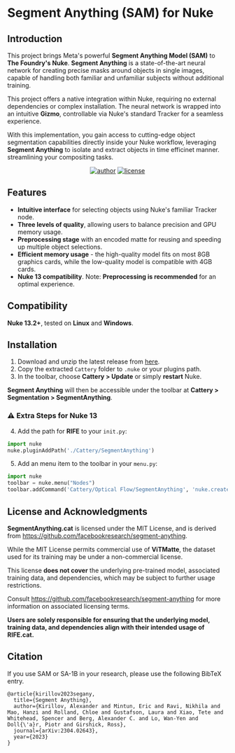 # Segment Anything (SAM) for Nuke

## Introduction

This project brings Meta's powerful **Segment Anything Model (SAM)** to **The Foundry's Nuke**. **Segment Anything** is a state-of-the-art neural network for creating precise masks around objects in single images, capable of handling both familiar and unfamiliar subjects without additional training.

This project offers a native integration within Nuke, requiring no external dependencies or complex installation. The neural network is wrapped into an intuitive **Gizmo**, controllable via Nuke's standard Tracker for a seamless experience.

With this implementation, you gain access to cutting-edge object segmentation capabilities directly inside your Nuke workflow, leveraging **Segment Anything** to isolate and extract objects in time efficinet manner.  streamlining your compositing tasks.

<div align="center">

[![author](https://img.shields.io/badge/by:_Rafael_Silva-red?logo=linkedin&logoColor=white)](https://www.linkedin.com/in/rafael-silva-ba166513/)
[![license](https://img.shields.io/badge/license-MIT-blue)](LICENSE)

</div>


## Features

- **Intuitive interface** for selecting objects using Nuke's familiar Tracker node.
- **Three levels of quality**, allowing users to balance precision and GPU memory usage.
- **Preprocessing stage** with an encoded matte for reusing and speeding up multiple object selections.
- **Efficient memory usage** - the high-quality model fits on most 8GB graphics cards, while the low-quality model is compatible with 4GB cards.
- **Nuke 13 compatibility**. Note: **Preprocessing is recommended** for an optimal experience.

## Compatibility

**Nuke 13.2+**, tested on **Linux** and **Windows**.

## Installation

1. Download and unzip the latest release from [here](https://github.com/rafaelperez/Segment-Anything-for-Nuke/releases).
2. Copy the extracted `Cattery` folder to `.nuke` or your plugins path.
3. In the toolbar, choose **Cattery > Update** or simply **restart** Nuke.

**Segment Anything** will then be accessible under the toolbar at **Cattery > Segmentation > SegmentAnything**.

### ⚠️ Extra Steps for Nuke 13

4. Add the path for **RIFE** to your `init.py`:
``` py
import nuke
nuke.pluginAddPath('./Cattery/SegmentAnything')
```

5. Add an menu item to the toolbar in your `menu.py`:

``` py
import nuke
toolbar = nuke.menu("Nodes")
toolbar.addCommand('Cattery/Optical Flow/SegmentAnything', 'nuke.createNode("SegmentAnything")', icon="SAM.png")
```

## License and Acknowledgments

**SegmentAnything.cat** is licensed under the MIT License, and is derived from https://github.com/facebookresearch/segment-anything.

While the MIT License permits commercial use of **ViTMatte**, the dataset used for its training may be under a non-commercial license.

This license **does not cover** the underlying pre-trained model, associated training data, and dependencies, which may be subject to further usage restrictions.

Consult https://github.com/facebookresearch/segment-anything for more information on associated licensing terms.

**Users are solely responsible for ensuring that the underlying model, training data, and dependencies align with their intended usage of RIFE.cat.**

## Citation

If you use SAM or SA-1B in your research, please use the following BibTeX entry.

```
@article{kirillov2023segany,
  title={Segment Anything},
  author={Kirillov, Alexander and Mintun, Eric and Ravi, Nikhila and Mao, Hanzi and Rolland, Chloe and Gustafson, Laura and Xiao, Tete and Whitehead, Spencer and Berg, Alexander C. and Lo, Wan-Yen and Doll{\'a}r, Piotr and Girshick, Ross},
  journal={arXiv:2304.02643},
  year={2023}
}
```
